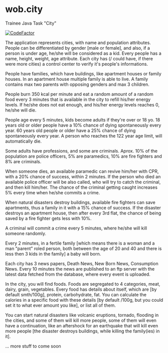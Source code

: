 # wob.city
Trainee Java Task "City"

[![CodeFactor](https://www.codefactor.io/repository/github/romeomihalovics/wob.city/badge)](https://www.codefactor.io/repository/github/romeomihalovics/wob.city)


The application represents cities, with name and population attributes. People can be differentiated by gender [male or female], and also, if a person is under age, he/she will be considered as a kid. Every people has a name, height, weight, age attribute. Each city has (/ could have, if there were more cities) a control center to verify it's people's informations. 

People have families, which have buildings, like apartment houses or family houses. In an apartment house multiple family is able to live. A family contains max two parents with opposing genders and max 3 children. 

People burn 350 kcal per minute and eat a random amount of a random food every 3 minutes that is available in the city to refill his/her energy levels. If he/she does not eat enough, and his/her energy levels reaches 0, he/she will die.

People age every 5 minutes, kids become adults if they're over or 18 yo. 18 years old or older people have a 10% chance of dying spontaneously every year. 60 years old people or older have a 25% chance of dying spontaneously every year. A person who reaches the 122 year age limit, will automatically die.

Some adults have professions, and some are criminals. Aprox. 10% of the population are police officers, 5% are paramedics, 10% are fire fighters and 8% are criminals. 

When someone dies, an available paramedic can revive him/her with CPR, with a 20% chance of success, within 2 minutes. If the person who died an available police officer will be also called, who will try to catch the criminal, and then kill him/her. The chance of the criminal getting caught increases 5% every time when he/she commits a crime.

When natural disasters destroy buildings, available fire fighters can save apartments, thus a family in it with a 15% chance of success. If the disaster destroys an apartment house, then after every 3rd flat, the chance of being saved by a fire fighter gets less with 10%.

A criminal will commit a crime every 5 minutes, where he/she will kill someone randomly.

Every 2 minutes, in a fertile family [which means there is a woman and a man "parent" roled person, both between the age of 20 and 40 and there is less then 3 kids in the family] a baby will born.

Each city has 3 news papers, Death News, New Born News, Consumption News. Every 10 minutes the news are published to an ftp server with the latest data fetched from the database, where every event is uploaded.

In the city, you will find foods. Foods are segregated to 4 categories, meat, dairy, grain, vegetables. Every food has details about itself, which are [by default smth/100g], protein, carbohydrate, fat. You can calculate the calories in a specific food with these details [by default /100g, but you could set it to what ever amount you like], or list all of them.

You can start natural disasters like volcanic eruptions, tornado, flooding in the cities, and some of them will kill more people, some of them will even have a continuation, like an aftershock for an earthquake that will kill even more people [the disaster destroys buildings, while killing the family(ies) in it].

... more stuff to come soon
